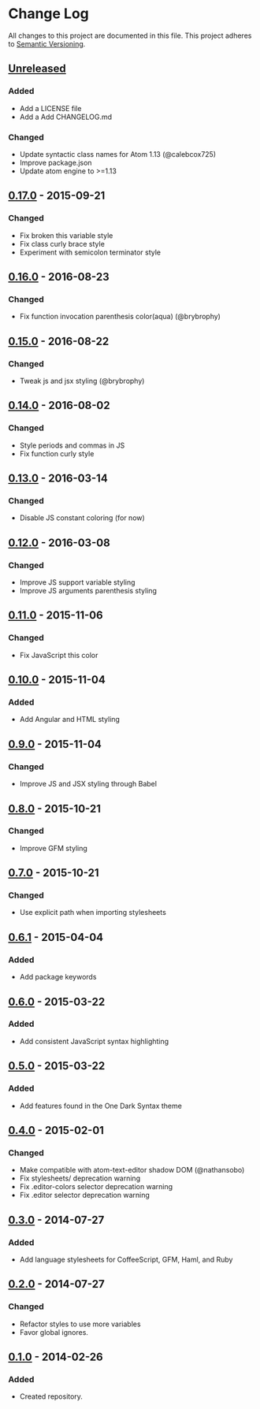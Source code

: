 # Change Log

All changes to this project are documented in this file. This project adheres to [Semantic Versioning](http://semver.org/).

## [Unreleased]
### Added
- Add a LICENSE file
- Add a Add CHANGELOG.md

### Changed
- Update syntactic class names for Atom 1.13 (@calebcox725)
- Improve package.json
- Update atom engine to >=1.13

## [0.17.0] - 2015-09-21
### Changed
- Fix broken this variable style
- Fix class curly brace style
- Experiment with semicolon terminator style

## [0.16.0] - 2016-08-23
### Changed
- Fix function invocation parenthesis color(aqua) (@brybrophy)

## [0.15.0] - 2016-08-22
### Changed
- Tweak js and jsx styling (@brybrophy)

## [0.14.0] - 2016-08-02
### Changed
- Style periods and commas in JS
- Fix function curly style

## [0.13.0] - 2016-03-14
### Changed
- Disable JS constant coloring (for now)

## [0.12.0] - 2016-03-08
### Changed
- Improve JS support variable styling
- Improve JS arguments parenthesis styling

## [0.11.0] - 2015-11-06
### Changed
- Fix JavaScript this color

## [0.10.0] - 2015-11-04
### Added
- Add Angular and HTML styling

## [0.9.0] - 2015-11-04
### Changed
- Improve JS and JSX styling through Babel

## [0.8.0] - 2015-10-21
### Changed
- Improve GFM styling

## [0.7.0] - 2015-10-21
### Changed
- Use explicit path when importing stylesheets

## [0.6.1] - 2015-04-04
### Added
- Add package keywords

## [0.6.0] - 2015-03-22
### Added
- Add consistent JavaScript syntax highlighting

## [0.5.0] - 2015-03-22
### Added
- Add features found in the One Dark Syntax theme

## [0.4.0] - 2015-02-01
### Changed
- Make compatible with atom-text-editor shadow DOM (@nathansobo)
- Fix stylesheets/ deprecation warning
- Fix .editor-colors selector deprecation warning
- Fix .editor selector deprecation warning

## [0.3.0] - 2014-07-27
### Added
- Add language stylesheets for CoffeeScript, GFM, Haml, and Ruby

## [0.2.0] - 2014-07-27
### Changed
- Refactor styles to use more variables
- Favor global ignores.

## [0.1.0] - 2014-02-26
### Added
- Created repository.

[Unreleased]: https://github.com/rockymadden/tomorrow-night-eighties-syntax-theme/compare/v0.17.0...HEAD
[0.17.0]: https://github.com/rockymadden/tomorrow-night-eighties-syntax-theme/compare/v0.16.0...v0.17.0
[0.16.0]: https://github.com/rockymadden/tomorrow-night-eighties-syntax-theme/compare/v0.15.0...v0.16.0
[0.15.0]: https://github.com/rockymadden/tomorrow-night-eighties-syntax-theme/compare/v0.14.0...v0.15.0
[0.14.0]: https://github.com/rockymadden/tomorrow-night-eighties-syntax-theme/compare/v0.13.0...v0.14.0
[0.13.0]: https://github.com/rockymadden/tomorrow-night-eighties-syntax-theme/compare/v0.12.0...v0.13.0
[0.12.0]: https://github.com/rockymadden/tomorrow-night-eighties-syntax-theme/compare/v0.11.0...v0.12.0
[0.11.0]: https://github.com/rockymadden/tomorrow-night-eighties-syntax-theme/compare/v0.10.0...v0.11.0
[0.10.0]: https://github.com/rockymadden/tomorrow-night-eighties-syntax-theme/compare/v0.9.0...v0.10.0
[0.9.0]: https://github.com/rockymadden/tomorrow-night-eighties-syntax-theme/compare/v0.8.0...v0.9.0
[0.8.0]: https://github.com/rockymadden/tomorrow-night-eighties-syntax-theme/compare/v0.7.0...v0.8.0
[0.7.0]: https://github.com/rockymadden/tomorrow-night-eighties-syntax-theme/compare/v0.6.1...v0.7.0
[0.6.1]: https://github.com/rockymadden/tomorrow-night-eighties-syntax-theme/compare/v0.6.0...v0.6.1
[0.6.0]: https://github.com/rockymadden/tomorrow-night-eighties-syntax-theme/compare/v0.5.0...v0.6.0
[0.5.0]: https://github.com/rockymadden/tomorrow-night-eighties-syntax-theme/compare/v0.4.0...v0.5.0
[0.4.0]: https://github.com/rockymadden/tomorrow-night-eighties-syntax-theme/compare/v0.3.0...v0.4.0
[0.3.0]: https://github.com/rockymadden/tomorrow-night-eighties-syntax-theme/compare/v0.2.0...v0.3.0
[0.2.0]: https://github.com/rockymadden/tomorrow-night-eighties-syntax-theme/compare/v0.1.0...v0.2.0
[0.1.0]: https://github.com/rockymadden/tomorrow-night-eighties-syntax-theme/tree/60f3713
